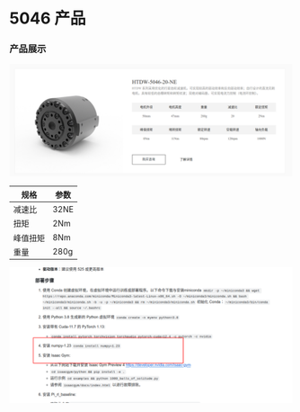 # 5046 产品

### 产品展示

![image](/Motors_Joint_module/5046/images/image.png "image")


| 规格      | 参数    |
|----------|--------|
| 减速比    | 32NE   |
| 扭矩      | 2Nm    |
| 峰值扭矩  |      8Nm    |
| 重量      | 280g   |    



![i](/Motors_Joint_module/5046/images/image%20copy.png "chen")



